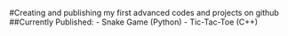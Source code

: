   #Creating and publishing my first advanced codes and projects on github
    ##Currently Published: 
      - Snake Game (Python)
      - Tic-Tac-Toe (C++)
